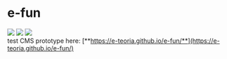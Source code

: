 # e-fun
![](https://e-teoria.github.io/e-fun/media/i1.svg) ![](https://e-teoria.github.io/e-fun/media/i2.svg) ![](https://e-teoria.github.io/e-fun/media/i3.svg)  
test CMS prototype here: [**https://e-teoria.github.io/e-fun/**](https://e-teoria.github.io/e-fun/)  
